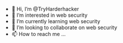 - 👋 Hi, I’m @TryHarderhacker
- 👀 I’m interested in web security
- 🌱 I’m currently learning web security
- 💞️ I’m looking to collaborate on web security
- 📫 How to reach me ...

<!---
TryHarderhacker/TryHarderhacker is a ✨ special ✨ repository because its `README.md` (this file) appears on your GitHub profile.
You can click the Preview link to take a look at your changes.
--->
